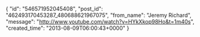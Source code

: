  {
   "id": "546571952045408",
   "post_id": "462493170453287_480688621967075",
   "from_name": "Jeremy Richard",
   "message": "http://www.youtube.com/watch?v=HYkXkop98Ho&t=1m40s",
   "created_time": "2013-08-09T06:00:43+0000"
 }
